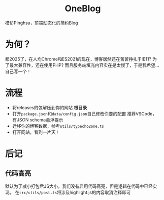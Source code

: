 <h1 style="text-align: center"> OneBlog </h1>
模仿Pinghsu，前端动态化的简约Blog

# 为何？
都2025了，在人均Chrome和ES2021的现在，博客居然还在苦苦挣扎于IE11?
为了最大兼容性，还在使用PHP?
而且服务端填充内容实在是太慢了，于是我希望...自己写一个！

# 流程
 - 将releases的包解压到你的网站 **根目录**
 - 打开`package.json`和`data/config.json`自己修改你要的配置
    推荐VSCode，有JSON schema悬浮提示
 - 迁移你的博客数据，参考`utils/typecho2one.ts`
 - 打开网站，看到一片天！

# 后记
## 代码高亮
默认为了减小打包后JS大小，我们没有启用代码高亮，但是逻辑在代码中已经实现。
在`src/utils/post.ts`将涉及highlight.js的内容取消注释即可